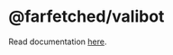 # @farfetched/valibot

Read documentation [here](https://ff.effector.dev/api/contracts/valibot.html).

